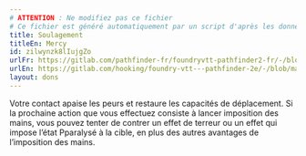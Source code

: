 ```yaml
---
# ATTENTION : Ne modifiez pas ce fichier
# Ce fichier est généré automatiquement par un script d'après les données du module Foundry VTT officiel et de sa traduction
title: Soulagement
titleEn: Mercy
id: zilwynzk8lIujgZo
urlFr: https://gitlab.com/pathfinder-fr/foundryvtt-pathfinder2-fr/-/blob/master/data/feats/zilwynzk8lIujgZo.htm
urlEn: https://gitlab.com/hooking/foundry-vtt---pathfinder-2e/-/blob/master/packs/data/feats.db/mercy.json
layout: dons
---
```

Votre contact apaise les peurs et restaure les capacités de déplacement. Si la prochaine action que vous effectuez consiste à lancer imposition des mains, vous pouvez tenter de contrer un effet de terreur ou un effet qui impose l’état Pparalysé à la cible, en plus des autres avantages de l’imposition des mains.
